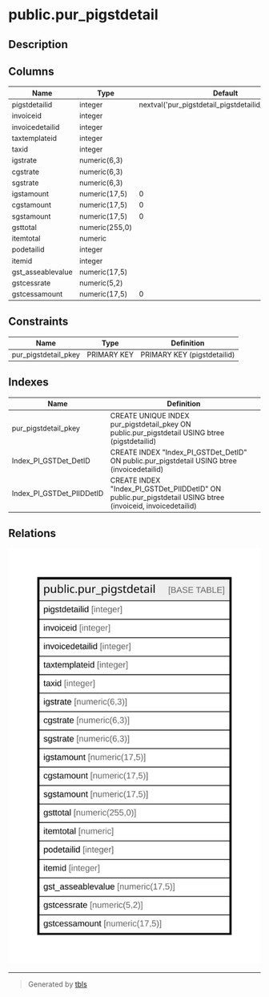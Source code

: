 # public.pur_pigstdetail

## Description

## Columns

| Name | Type | Default | Nullable | Children | Parents | Comment |
| ---- | ---- | ------- | -------- | -------- | ------- | ------- |
| pigstdetailid | integer | nextval('pur_pigstdetail_pigstdetailid_seq'::regclass) | false |  |  |  |
| invoiceid | integer |  | true |  |  |  |
| invoicedetailid | integer |  | true |  |  |  |
| taxtemplateid | integer |  | true |  |  |  |
| taxid | integer |  | true |  |  |  |
| igstrate | numeric(6,3) |  | true |  |  |  |
| cgstrate | numeric(6,3) |  | true |  |  |  |
| sgstrate | numeric(6,3) |  | true |  |  |  |
| igstamount | numeric(17,5) | 0 | true |  |  |  |
| cgstamount | numeric(17,5) | 0 | true |  |  |  |
| sgstamount | numeric(17,5) | 0 | true |  |  |  |
| gsttotal | numeric(255,0) |  | true |  |  |  |
| itemtotal | numeric |  | true |  |  |  |
| podetailid | integer |  | true |  |  |  |
| itemid | integer |  | true |  |  |  |
| gst_asseablevalue | numeric(17,5) |  | true |  |  |  |
| gstcessrate | numeric(5,2) |  | true |  |  |  |
| gstcessamount | numeric(17,5) | 0 | true |  |  |  |

## Constraints

| Name | Type | Definition |
| ---- | ---- | ---------- |
| pur_pigstdetail_pkey | PRIMARY KEY | PRIMARY KEY (pigstdetailid) |

## Indexes

| Name | Definition |
| ---- | ---------- |
| pur_pigstdetail_pkey | CREATE UNIQUE INDEX pur_pigstdetail_pkey ON public.pur_pigstdetail USING btree (pigstdetailid) |
| Index_PI_GSTDet_DetID | CREATE INDEX "Index_PI_GSTDet_DetID" ON public.pur_pigstdetail USING btree (invoicedetailid) |
| Index_PI_GSTDet_PIIDDetID | CREATE INDEX "Index_PI_GSTDet_PIIDDetID" ON public.pur_pigstdetail USING btree (invoiceid, invoicedetailid) |

## Relations

![er](public.pur_pigstdetail.svg)

---

> Generated by [tbls](https://github.com/k1LoW/tbls)
